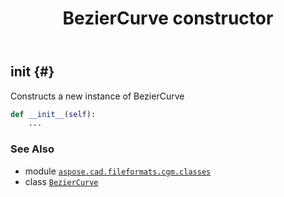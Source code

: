 ﻿---
title: BezierCurve constructor
second_title: Aspose.CAD for Python via .NET API References
description: 
type: docs
weight: 10
url: /python-net/aspose.cad.fileformats.cgm.classes/beziercurve/__init__/
is_root: false
---

## __init__ {#}

Constructs a new instance of BezierCurve



```python
def __init__(self):
    ...
```





### See Also
* module [`aspose.cad.fileformats.cgm.classes`](../../)
* class [`BezierCurve`](/cad/python-net/aspose.cad.fileformats.cgm.classes/beziercurve)
